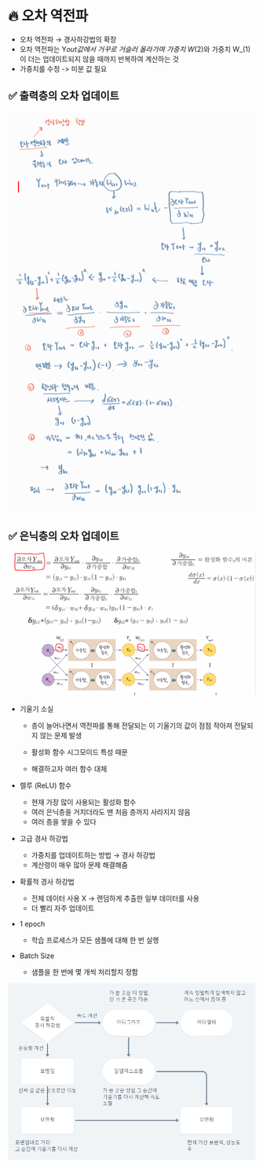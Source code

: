 # 🔥 오차 역전파

- 오차 역전파 → 경사하강법의 확장
- 오차 역전파는 Y*out값에서 거꾸로 거슬러 올라가며 가중치 W*(2)와 가중치 W\_(1)이 더는 업데이트되지 않을 때까지 반복하여 계산하는 것
- 가중치를 수정 -> 미분 값 필요

## ✅ 출력층의 오차 업데이트

![](../img/123.png)
<br>

## ✅ 은닉층의 오차 업데이트

![](../img/2.png)
<br>

- 기울기 소실

  - 층이 늘어나면서 역전파를 통해 전달되는 이 기울기의 값이 점점 작아져 전달되지 않는 문제 발생

  - 활성화 함수 시그모이드 특성 때문

  - 해결하고자 여러 함수 대체

- 렐루 (ReLU) 함수

  - 현재 가장 많이 사용되는 활성화 함수
  - 여러 은닉층을 거치더라도 맨 처음 층까지 사라지지 않음
  - 여러 층을 쌓을 수 있다

- 고급 경사 하강법

  - 가중치를 업데이트하는 방법 → 경사 하강법
  - 계산령이 매우 많아 문제 해결해줌

- 확률적 경사 하강법

  - 전체 데이터 사용 X → 랜덤하게 추출한 일부 데이터를 사용
  - 더 빨리 자주 업데이트

- 1 epoch
  - 학습 프로세스가 모든 샘플에 대해 한 번 실행
- Batch Size
  - 샘플을 한 번에 몇 개씩 처리할지 정함

![](../img/3.png)
